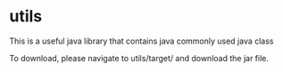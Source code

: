 # utils

This is a useful java library that contains java commonly used java class

To download, please navigate to utils/target/ and download the jar file.
